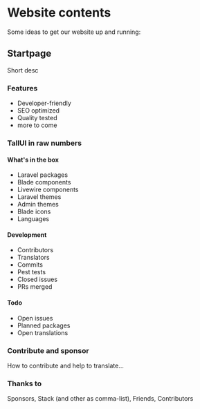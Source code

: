 # Website contents

Some ideas to get our website up and running:

## Startpage

Short desc

### Features

- Developer-friendly
- SEO optimized
- Quality tested
- more to come

### TallUI in raw numbers

#### What's in the box

- Laravel packages
- Blade components
- Livewire components
- Laravel themes
- Admin themes
- Blade icons
- Languages

#### Development

- Contributors
- Translators
- Commits
- Pest tests
- Closed issues
- PRs merged

#### Todo

- Open issues
- Planned packages
- Open translations

### Contribute and sponsor

How to contribute and help to translate...

### Thanks to

Sponsors, Stack (and other as comma-list), Friends, Contributors
